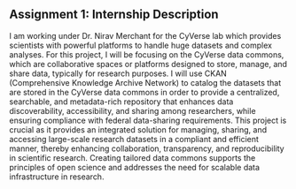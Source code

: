 ## Assignment 1: Internship Description 

I am working under Dr. Nirav Merchant for the CyVerse lab which provides scientists with powerful platforms to handle huge datasets and complex analyses. For this project, I will be focusing on the CyVerse data commons, which are collaborative spaces or platforms designed to store, manage, and share data, typically for research purposes. I will use CKAN (Comprehensive Knowledge Archive Network) to catalog the datasets that are stored in the CyVerse data commons in order to provide a centralized, searchable, and metadata-rich repository that enhances data discoverability, accessibility, and sharing among researchers, while ensuring compliance with federal data-sharing requirements. This project is crucial as it provides an integrated solution for managing, sharing, and accessing large-scale research datasets in a compliant and efficient manner, thereby enhancing collaboration, transparency, and reproducibility in scientific research. Creating tailored data commons supports the principles of open science and addresses the need for scalable data infrastructure in research.
